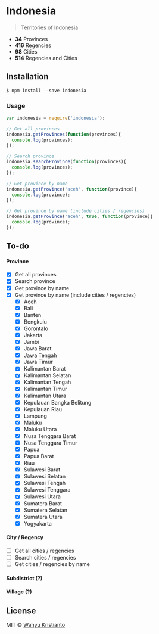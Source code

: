 # Indonesia

> Territories of Indonesia

- **34** Provinces
- **416** Regencies
- **98** Cities
- **514** Regencies and Cities

## Installation

```js
$ npm install --save indonesia
```

### Usage

```js
var indonesia = require('indonesia');

// Get all provinces
indonesia.getProvinces(function(provinces){
  console.log(provinces);
});

// Search province
indonesia.searchProvince(function(provinces){
  console.log(provinces);
});

// Get province by name
indonesia.getProvince('aceh', function(province){
  console.log(province);
});

// Get province by name (include cities / regencies)
indonesia.getProvince('aceh', true, function(province){
  console.log(province);
});
```

## To-do
#### Province
- [x] Get all provinces
- [x] Search province
- [x] Get province by name
- [x] Get province by name (include cities / regencies)
  - [x] Aceh
  - [x] Bali
  - [x] Banten
  - [x] Bengkulu
  - [x] Gorontalo
  - [x] Jakarta
  - [x] Jambi
  - [x] Jawa Barat
  - [x] Jawa Tengah
  - [x] Jawa Timur
  - [x] Kalimantan Barat
  - [x] Kalimantan Selatan
  - [x] Kalimantan Tengah
  - [x] Kalimantan Timur
  - [x] Kalimantan Utara
  - [x] Kepulauan Bangka Belitung
  - [x] Kepulauan Riau
  - [x] Lampung
  - [x] Maluku
  - [x] Maluku Utara
  - [x] Nusa Tenggara Barat
  - [x] Nusa Tenggara Timur
  - [x] Papua
  - [x] Papua Barat
  - [x] Riau
  - [x] Sulawesi Barat
  - [x] Sulawesi Selatan
  - [x] Sulawesi Tengah
  - [x] Sulawesi Tenggara
  - [x] Sulawesi Utara
  - [x] Sumatera Barat
  - [x] Sumatera Selatan
  - [x] Sumatera Utara
  - [x] Yogyakarta

#### City / Regency
- [ ] Get all cities / regencies
- [ ] Search cities / regencies
- [ ] Get cities / regencies by name

#### Subdistrict (?)

#### Village (?)

## License

MIT © [Wahyu Kristianto](https://kristories.com)
